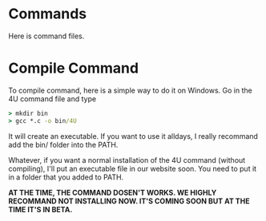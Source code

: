 # Commands

Here is command files.
<!--
Usage:
```
--help / -H   Displays the commands
--version / -V  Displays the version of the 4U compiler
```-->

# Compile Command

To compile command, here is a simple way to do it on Windows. Go in the 4U command file and type
```bat
> mkdir bin
> gcc *.c -o bin/4U
```
It will create an executable. If you want to use it alldays, I really recommand add the bin/ folder into the PATH.

Whatever, if you want a normal installation of the 4U command (without compiling),
I'll put an executable file in our website soon. You need to put it in a folder that you added to PATH.

**AT THE TIME, THE COMMAND DOSEN'T WORKS. WE HIGHLY RECOMMAND NOT INSTALLING NOW. IT'S COMING SOON BUT AT THE TIME IT'S IN BETA.**
